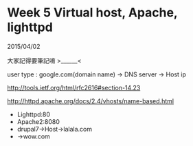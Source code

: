 # Week 5 Virtual host, Apache, lighttpd 

2015/04/02 

大家記得要筆記唷 >______<

user type : google.com(domain name) -> DNS server -> Host ip

[](http://tools.ietf.org/html/rfc2616#section-14.23)http://tools.ietf.org/html/rfc2616#section-14.23

[](http://httpd.apache.org/docs/2.4/vhosts/name-based.html)http://httpd.apache.org/docs/2.4/vhosts/name-based.html

*   Lighttpd:80
*   Apache2:8080
*   drupal7->Host->lalala.com
*   ->wow.com

